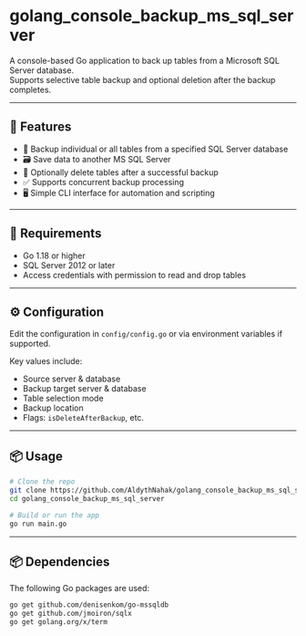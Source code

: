 # golang_console_backup_ms_sql_server

A console-based Go application to back up tables from a Microsoft SQL Server database.  
Supports selective table backup and optional deletion after the backup completes.

---

## 🧩 Features

- 🔄 Backup individual or all tables from a specified SQL Server database
- 🗃 Save data to another MS SQL Server
- 🧹 Optionally delete tables after a successful backup
- ✅ Supports concurrent backup processing
- 🖥 Simple CLI interface for automation and scripting

---

## 🚀 Requirements

- Go 1.18 or higher
- SQL Server 2012 or later
- Access credentials with permission to read and drop tables

---

## ⚙️ Configuration

Edit the configuration in `config/config.go` or via environment variables if supported.

Key values include:
- Source server & database
- Backup target server & database
- Table selection mode
- Backup location
- Flags: `isDeleteAfterBackup`, etc.

---

## 📦 Usage

```bash
# Clone the repo
git clone https://github.com/AldythNahak/golang_console_backup_ms_sql_server.git
cd golang_console_backup_ms_sql_server

# Build or run the app
go run main.go
```
---

## 📦 Dependencies

The following Go packages are used:
```bash
go get github.com/denisenkom/go-mssqldb
go get github.com/jmoiron/sqlx
go get golang.org/x/term
```